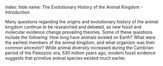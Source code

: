 index: hide
name: The Evolutionary History of the Animal Kingdom - Introduction

Many questions regarding the origins and evolutionary history of the animal kingdom continue to be researched and debated, as new fossil and molecular evidence change prevailing theories. Some of these questions include the following: How long have animals existed on Earth? What were the earliest members of the animal kingdom, and what organism was their common ancestor? While animal diversity increased during the Cambrian period of the Paleozoic era, 530 million years ago, modern fossil evidence suggests that primitive animal species existed much earlier.
